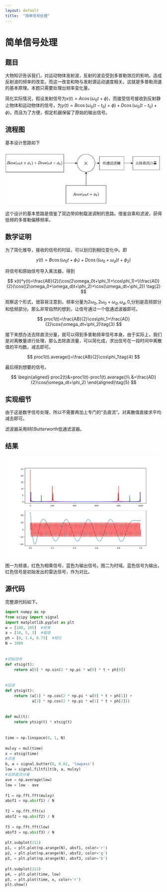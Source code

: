 ```yaml
---
layout: default
title:  "简单信号处理"
---
```


# 简单信号处理

## 题目

大物知识告诉我们，对运动物体发射波，反射的波会受到多普勒效应的影响，造成反射波的频率的改变。而这一改变和物与发射源运动速度相关。这就是多普勒测速的基本原理。本题只需要处理出频率变化量。

简化实际情况，假设发射信号为$x(t)=A\cos(\omega_0 t+\phi)$，而接受信号接收到反射静止物体和运动物体的信号，为$y(t)=B\cos(\omega_0(t-t_0)+\phi)+D\cos(\omega_0(t-t_0)+\phi)$。而且为了方便，假定机器保留了原始的输出信号。

## 流程图

基本设计思路如下

![流程图](/assets/img/sig1.png)

这个设计的基本思路是借鉴了双边带抑制载波调制的思路。借鉴自乘和滤波，获得低频的多普勒偏移频率。

## 数学证明

为了简化推导，接收的信号的时延，可以划归到相位变化中。即

$$
y(t)=B\cos(\omega_0t+\phi_1)+D\cos((\omega_0+\omega_d)t+\phi_2)\tag{1}
$$

将信号和原始信号导入乘法器，得到

$$
x(t)*y(t)=\frac{AB}{2}(\cos(2\omega_0t+\phi_1)+\cos\phi_1)+\\\frac{AD}{2}(\cos((2\omega_0+\omega_d)t+\phi_2)+\cos(\omega_dt+\phi_2)) \tag{2}
$$

观察这个形式，很容易注意到，频率分量为$2\omega_0,2\omega_0+\omega_d,\omega_d,0$,分别是高频部分和低频部分。那么非常自然的想到，让信号通过一个低通滤波器即可。

$$
proc1(t)=\frac{AB}{2}\cos\phi_1+\frac{AD}{2}\cos(\omega_dt+\phi_2)\tag{3}
$$

接下来想办法去除直流分量，就可以得到多普勒频率信号本身。由于实际上，我们是对离散量进行处理，那么去除直流量，可以简化成，求出信号在一段时间中离散值的平均数，减去即可。

$$
proc1(t).average()=\frac{AB}{2}\cos\phi_1\tag{4}
$$

最后得到想要的信号。

$$
\begin{aligned}
   proc2(t)&=proc1(t)-proc1(t).average()\\
&=\frac{AD}{2}\cos(\omega_dt+\phi_2)
\end{aligned}\tag{5}
$$

## 实现细节

由于这是数字信号处理，所以不需要再加上专门的“去直流”。对离散值直接求平均减去即可。

滤波器采用8阶Butterworth低通滤波器。

## 结果

![结果](/assets/img/sig2.png)

图一为频谱，红色为相乘信号，蓝色为输出信号。图二为时域。蓝色信号为输出，红色信号是初始发出的雷达信号，作为对比。

## 源代码

完整源代码如下。

```python
import numpy as np
from scipy import signal
import matplotlib.pyplot as plt
w = [100, 105]  #频率
a = [10, 5, 3]  #幅值
ph = [0, 1.4, 0.73]  #相位
N = 1000


#初始信号
def xtsig(t):
    return a[0] * np.sin(2 * np.pi * w[0] * t + ph[0])


#回波
def ytsig(t):
    return (a[1] * np.cos(2 * np.pi * w[0] * t + ph[1]) +
            a[2] * np.cos(2 * np.pi * w[1] * t + ph[2]))


def mul(t):
    return ytsig(t) * xtsig(t)


time = np.linspace(0, 1, N)

mulxy = mul(time)
x = xtsig(time)
#滤波
b, a = signal.butter(8, 0.02, 'lowpass')
low = signal.filtfilt(b, a, mulxy)
#去除直流分量
ave = np.average(low)
low = low - ave

f1 = np.fft.fft(mulxy)
absf1 = np.abs(f1) / N

f2 = np.fft.fft(x)
absf2 = np.abs(f2) / N

f3 = np.fft.fft(low)
absf3 = np.abs(f3) / N

plt.subplot(211)
p1, = plt.plot(np.arange(N), absf1, color='r')
p2, = plt.plot(np.arange(N), absf2, color='g')
p3, = plt.plot(np.arange(N), absf3, color='b')

plt.subplot(212)
p4, = plt.plot(time, low)
p5, = plt.plot(time, x, color='r')
plt.show()

```
